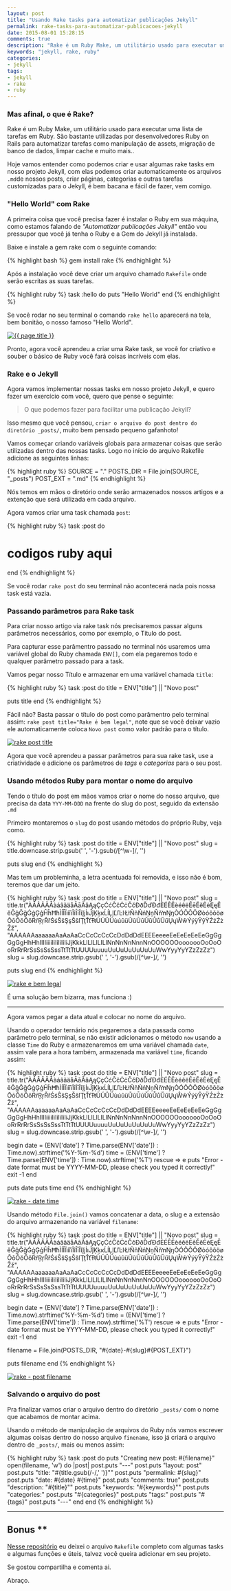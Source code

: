 ```yaml
---
layout: post
title: "Usando Rake tasks para automatizar publicações Jekyll"
permalink: rake-tasks-para-automatizar-publicacoes-jekyll
date: 2015-08-01 15:28:15
comments: true
description: "Rake é um Ruby Make, um utilitário usado para executar uma lista de tarefas em Ruby. São bastante utilizadas por desenvolvedores Ruby on Rails para automatizar tarefas como manipulação de assets, migração de banco de dados, limpar cache e muito mais.."
keywords: "jekyll, rake, ruby"
categories:
- jekyll
tags:
- jekyll
- rake
- ruby
---
```


### Mas afinal, o que é Rake?

Rake é um Ruby Make, um utilitário usado para executar uma lista de tarefas em Ruby. São bastante utilizadas por desenvolvedores Ruby on Rails para automatizar tarefas como manipulação de assets, migração de banco de dados, limpar cache e muito mais..

Hoje vamos entender como podemos criar e usar algumas rake tasks em nosso projeto Jekyll, com elas podemos criar automaticamente os arquivos `.md`de nossos posts, criar páginas, categorias e outras tarefas customizadas para o Jekyll, é bem bacana e fácil de fazer, vem comigo.

### "Hello World" com Rake

A primeira coisa que você precisa fazer é instalar o Ruby em sua máquina, como estamos falando de *"Automatizar publicações Jekyll"* então vou pressupor que você já tenha o Ruby e a Gem do Jekyll já instalada.

Baixe e instale a gem rake com o seguinte comando:

{% highlight bash %}
gem install rake
{% endhighlight %}

Após a instalação você deve criar um arquivo chamado `Rakefile` onde serão escritas as suas tarefas.

{% highlight ruby %}
task :hello do
  puts "Hello World"
end
{% endhighlight %}

Se você rodar no seu terminal o comando `rake hello` aparecerá na tela, bem bonitão, o nosso famoso "Hello World".

<a href="/assets/images/posts/rake-hello-world.png" class="swipebox" rel="gallery" title="{{ page.title }}">
  <img src="/assets/images/posts/rake-hello-world.png" alt="{{ page.title }}">
</a>

Pronto, agora você aprendeu a criar uma Rake task, se você for criativo e souber o básico de Ruby você fará coisas incríveis com elas.

### Rake e o Jekyll

Agora vamos implementar nossas tasks em nosso projeto Jekyll, e quero fazer um exercício com você, quero que pense o seguinte:

> O que podemos fazer para facilitar uma publicação Jekyll?

Isso mesmo que você pensou, `criar o arquivo do post dentro do diretório _posts/`, muito bem pensado pequeno gafanhoto!

Vamos começar criando variáveis globais para armazenar coisas que serão utilizadas dentro das nossas tasks. Logo no início do arquivo Rakefile adicione as seguintes linhas:

{% highlight ruby %}
SOURCE    = "."
POSTS_DIR = File.join(SOURCE, "_posts")
POST_EXT  = ".md"
{% endhighlight %}

Nós temos em mãos o diretório onde serão armazenados nossos artigos e a extenção que será utilizada em cada arquivo.

Agora vamos criar uma task chamada `post`:

{% highlight ruby %}
task :post do
  # codigos ruby aqui
end
{% endhighlight %}

Se você rodar `rake post` do seu terminal não acontecerá nada pois nossa task está vazia.

### Passando parâmetros para Rake task

Para criar nosso artigo via rake task nós precisaremos passar alguns parâmetros necessários, como por exemplo, o Título do post.

Para capturar esse parâmentro passado no terminal nós usaremos uma variável global do Ruby chamada `ENV[]`, com ela pegaremos todo e qualquer parâmetro passado para a task.

Vamos pegar nosso Título e armazenar em uma variável chamada `title`:

{% highlight ruby %}
task :post do
  title = ENV["title"] || "Novo post"

  puts title
end
{% endhighlight %}

Fácil não? Basta passar o título do post como parâmentro pelo terminal assim: `rake post title="Rake é bem legal"`, note que se você deixar vazio ele automaticamente coloca `Novo post` como valor padrão para o título.

<a href="/assets/images/posts/rake-post-title.png" class="swipebox" rel="gallery" title="{{ page.title }}">
  <img src="/assets/images/posts/rake-post-title.png" alt="rake post title">
</a>

Agora que você aprendeu a passar parâmetros para sua rake task, use a criatividade e adicione os parâmetros de *tags* e *categorias* para o seu post.

### Usando métodos Ruby para montar o nome do arquivo

Tendo o título do post em mãos vamos criar o nome do nosso arquivo, que precisa da data `YYY-MM-DDD` na frente do slug do post, seguido da extensão `.md`

Primeiro montaremos o `slug` do post usando métodos do próprio Ruby, veja como.

{% highlight ruby %}
task :post do
  title = ENV["title"] || "Novo post"
  slug = title.downcase.strip.gsub(' ', '-').gsub(/[^\w-]/, '')

  puts slug
end
{% endhighlight %}

Mas tem um probleminha, a letra acentuada foi removida, e isso não é bom, teremos que dar um jeito.

{% highlight ruby %}
task :post do
  title = ENV["title"] || "Novo post"
  slug  = title.tr("ÀÁÂÃÄÅàáâãäåĀāĂăĄąÇçĆćĈĉĊċČčÐðĎďĐđÈÉÊËèéêëĒēĔĕĖėĘęĚěĜĝĞğĠġĢģĤĥĦħÌÍÎÏìíîïĨĩĪīĬĭĮįİıĴĵĶķĸĹĺĻļĽľĿŀŁłÑñŃńŅņŇňŉŊŋÒÓÔÕÖØòóôõöøŌōŎŏŐőŔŕŖŗŘřŚśŜŝŞşŠšſŢţŤťŦŧÙÚÛÜùúûüŨũŪūŬŭŮůŰűŲųŴŵÝýÿŶŷŸŹźŻżŽž", "AAAAAAaaaaaaAaAaAaCcCcCcCcCcDdDdDdEEEEeeeeEeEeEeEeEeGgGgGgGgHhHhIIIIiiiiIiIiIiIiIiJjKkkLlLlLlLlLlNnNnNnNnnNnOOOOOOooooooOoOoOoRrRrRrSsSsSsSssTtTtTtUUUUuuuuUuUuUuUuUuUuWwYyyYyYZzZzZz")
  slug = slug.downcase.strip.gsub(' ', '-').gsub(/[^\w-]/, '')

  puts slug
end
{% endhighlight %}

<a href="/assets/images/posts/rake-e-bem-legal.png" class="swipebox" rel="gallery" title="{{ page.title }}">
  <img src="/assets/images/posts/rake-e-bem-legal.png" alt="rake e bem legal">
</a>

É uma solução bem bizarra, mas funciona :)

<hr>

Agora vamos pegar a data atual e colocar no nome do arquivo.

Usando o operador ternário nós pegaremos a data passada como parâmetro pelo terminal, se não existir adicionamos o método `now` usando a classe `Time` do Ruby e armazenaremos em uma variável chamada `date`, assim vale para a hora também, armazenada ma variável `time`, ficando assim:

{% highlight ruby %}
task :post do
  title = ENV["title"] || "Novo post"
  slug  = title.tr("ÀÁÂÃÄÅàáâãäåĀāĂăĄąÇçĆćĈĉĊċČčÐðĎďĐđÈÉÊËèéêëĒēĔĕĖėĘęĚěĜĝĞğĠġĢģĤĥĦħÌÍÎÏìíîïĨĩĪīĬĭĮįİıĴĵĶķĸĹĺĻļĽľĿŀŁłÑñŃńŅņŇňŉŊŋÒÓÔÕÖØòóôõöøŌōŎŏŐőŔŕŖŗŘřŚśŜŝŞşŠšſŢţŤťŦŧÙÚÛÜùúûüŨũŪūŬŭŮůŰűŲųŴŵÝýÿŶŷŸŹźŻżŽž", "AAAAAAaaaaaaAaAaAaCcCcCcCcCcDdDdDdEEEEeeeeEeEeEeEeEeGgGgGgGgHhHhIIIIiiiiIiIiIiIiIiJjKkkLlLlLlLlLlNnNnNnNnnNnOOOOOOooooooOoOoOoRrRrRrSsSsSsSssTtTtTtUUUUuuuuUuUuUuUuUuUuWwYyyYyYZzZzZz")
  slug = slug.downcase.strip.gsub(' ', '-').gsub(/[^\w-]/, '')

  begin
    date = (ENV['date'] ? Time.parse(ENV['date']) : Time.now).strftime('%Y-%m-%d')
    time = (ENV['time'] ? Time.parse(ENV['time']) : Time.now).strftime('%T')
  rescue => e
    puts "Error - date format must be YYYY-MM-DD, please check you typed it correctly!"
    exit -1
  end

  puts date
  puts time
end
{% endhighlight %}

<a href="/assets/images/posts/rake-post-date-time.png" class="swipebox" rel="gallery" title="{{ page.title }}">
  <img src="/assets/images/posts/rake-post-date-time.png" alt="rake - date time">
</a>

Usando método `File.join()` vamos concatenar a data, o slug e a extensão do arquivo armazenando na variável `filename`:

{% highlight ruby %}
task :post do
  title = ENV["title"] || "Novo post"
  slug  = title.tr("ÀÁÂÃÄÅàáâãäåĀāĂăĄąÇçĆćĈĉĊċČčÐðĎďĐđÈÉÊËèéêëĒēĔĕĖėĘęĚěĜĝĞğĠġĢģĤĥĦħÌÍÎÏìíîïĨĩĪīĬĭĮįİıĴĵĶķĸĹĺĻļĽľĿŀŁłÑñŃńŅņŇňŉŊŋÒÓÔÕÖØòóôõöøŌōŎŏŐőŔŕŖŗŘřŚśŜŝŞşŠšſŢţŤťŦŧÙÚÛÜùúûüŨũŪūŬŭŮůŰűŲųŴŵÝýÿŶŷŸŹźŻżŽž", "AAAAAAaaaaaaAaAaAaCcCcCcCcCcDdDdDdEEEEeeeeEeEeEeEeEeGgGgGgGgHhHhIIIIiiiiIiIiIiIiIiJjKkkLlLlLlLlLlNnNnNnNnnNnOOOOOOooooooOoOoOoRrRrRrSsSsSsSssTtTtTtUUUUuuuuUuUuUuUuUuUuWwYyyYyYZzZzZz")
  slug = slug.downcase.strip.gsub(' ', '-').gsub(/[^\w-]/, '')

  begin
    date = (ENV['date'] ? Time.parse(ENV['date']) : Time.now).strftime('%Y-%m-%d')
    time = (ENV['time'] ? Time.parse(ENV['time']) : Time.now).strftime('%T')
  rescue => e
    puts "Error - date format must be YYYY-MM-DD, please check you typed it correctly!"
    exit -1
  end

  filename = File.join(POSTS_DIR, "#{date}-#{slug}#{POST_EXT}")

  puts filename
end
{% endhighlight %}

<a href="/assets/images/posts/rake-post-filename.png" class="swipebox" rel="gallery" title="{{ page.title }}">
  <img src="/assets/images/posts/rake-post-filename.png" alt="rake - post filename">
</a>

### Salvando o arquivo do post

Pra finalizar vamos criar o arquivo dentro do diretório `_posts/` com o nome que acabamos de montar acima.

Usando o método de manipulação de arquivos do Ruby nós vamos escrever algumas coisas dentro do nosso arquivo `finename`, isso já criará o arquivo dentro de `_posts/`, mais ou menos assim:

{% highlight ruby %}
task :post do
  puts "Creating new post: #{filename}"
  open(filename, 'w') do |post|
    post.puts "---"
    post.puts "layout: post"
    post.puts "title: \"#{title.gsub(/-/,' ')}\""
    post.puts "permalink: #{slug}"
    post.puts "date: #{date} #{time}"
    post.puts "comments: true"
    post.puts "description: \"#{title}\""
    post.puts "keywords: \"#{keywords}\""
    post.puts "categories:"
    post.puts "#{categories}"
    post.puts "tags:"
    post.puts "#{tags}"
    post.puts "---"
  end
end
{% endhighlight %}

<hr>

## Bonus **

[Nesse repositório](https://github.com/nandomoreirame/exemplos/tree/master/rake-tasks-para-automatizar-publicacoes-jekyll) eu deixei o arquivo `Rakefile` completo com algumas tasks e algumas funções e úteis, talvez você queira adicionar em seu projeto.

Se gostou compartilha e comenta ai.

Abraço.
